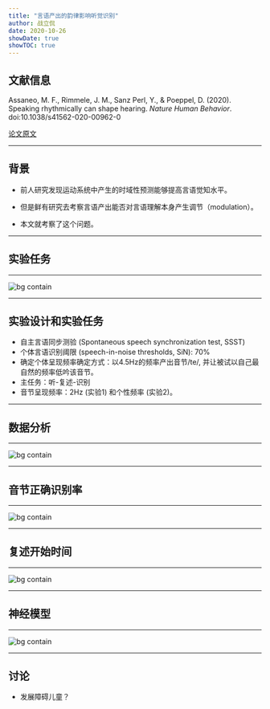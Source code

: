 ```yaml
---
title: "言语产出的韵律影响听觉识别"
author: 战立侃
date: 2020-10-26
showDate: true
showTOC: true
---
```



## 文献信息

Assaneo, M. F., Rimmele, J. M., Sanz Perl, Y., & Poeppel, D. (2020). Speaking rhythmically can shape hearing. *Nature Human Behavior*. doi:10.1038/s41562-020-00962-0

[论文原文](../Source_Files/2020-10-26-ZLK1.pdf)

---
## 背景

- 前人研究发现运动系统中产生的时域性预测能够提高言语觉知水平。

- 但是鲜有研究去考察言语产出能否对言语理解本身产生调节（modulation）。

- 本文就考察了这个问题。

---
## 实验任务

---
![bg contain](../Supporting_Information/2020-10-26-ZLK1-Fig1.png)

---
## 实验设计和实验任务

- 自主言语同步测验 (Spontaneous speech synchronization test, SSST)
- 个体言语识别阈限 (speech-in-noise thresholds, SiN): 70%
- 确定个体呈现频率确定方式：以4.5Hz的频率产出音节/te/, 并让被试以自己最自然的频率低吟该音节。
- 主任务：听-复述-识别
- 音节呈现频率：2Hz (实验1) 和个性频率 (实验2)。

---
## 数据分析
---

![bg contain](../Supporting_Information/2020-10-26-ZLK1-Fig2.png)

---
## 音节正确识别率

---

![bg contain](../Supporting_Information/2020-10-26-ZLK1-Fig3.png)

---
## 复述开始时间

---

![bg contain](../Supporting_Information/2020-10-26-ZLK1-Fig4.png)

---
## 神经模型

---

![bg contain](../Supporting_Information/2020-10-26-ZLK1-Fig5.png)

---
## 讨论

- 发展障碍儿童？
